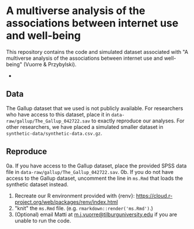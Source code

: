 # A multiverse analysis of the associations between internet use and well-being

This repository contains the code and simulated dataset associated with "A multiverse analysis of the associations between internet use and well-being" (Vuorre & Przybylski). 

- 

## Data

The Gallup dataset that we used is not publicly available. For researchers who have access to this dataset, place it in `data-raw/gallup/The_Gallup_042722.sav` to exactly reproduce our analyses. For other researchers, we have placed a simulated smaller dataset in `synthetic-data/synthetic-data.csv.gz`.

## Reproduce

0a. If you have access to the Gallup dataset, place the provided SPSS data file in `data-raw/gallup/The_Gallup_042722.sav`. 
0b. If you do not have access to the Gallup dataset, uncomment the line in `ms.Rmd` that loads the synthetic dataset instead.
1. Recreate our R environment provided with {renv}: <https://cloud.r-project.org/web/packages/renv/index.html>
2. "knit" the `ms.Rmd` file. (e.g. `rmarkdown::render('ms.Rmd')`.)
3. (Optional) email Matti at m.j.vuorre@tilburguniversity.edu if you are unable to run the code.
